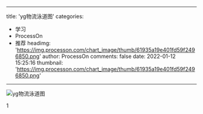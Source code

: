 
---
title: 'yg物流泳道图'
categories: 
 - 学习
 - ProcessOn
 - 推荐
headimg: 'https://img.processon.com/chart_image/thumb/61935a19e401fd59f2496850.png'
author: ProcessOn
comments: false
date: 2022-01-12 15:25:16
thumbnail: 'https://img.processon.com/chart_image/thumb/61935a19e401fd59f2496850.png'
---

<div>   
<img class="thumb" alt="yg物流泳道图" src="https://img.processon.com/chart_image/thumb/61935a19e401fd59f2496850.png" referrerpolicy="no-referrer">
<p>1</p>  
</div>
            
